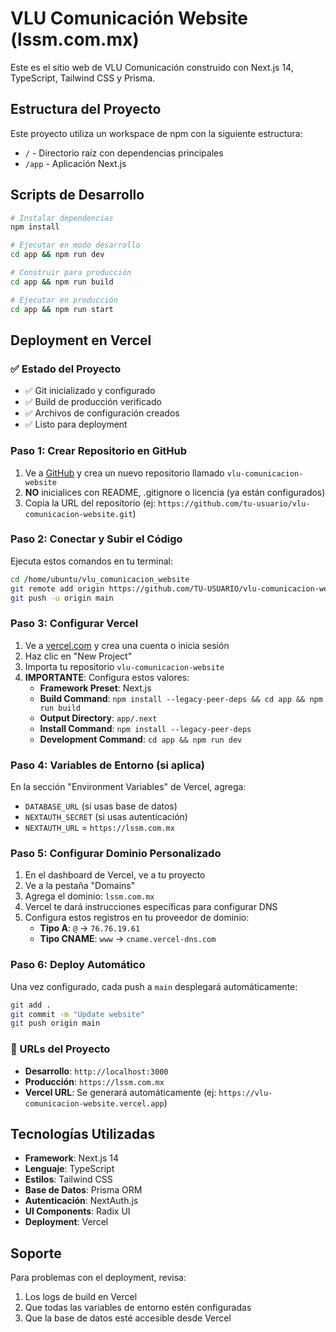 
# VLU Comunicación Website (lssm.com.mx)

Este es el sitio web de VLU Comunicación construido con Next.js 14, TypeScript, Tailwind CSS y Prisma.

## Estructura del Proyecto

Este proyecto utiliza un workspace de npm con la siguiente estructura:
- `/` - Directorio raíz con dependencias principales
- `/app` - Aplicación Next.js

## Scripts de Desarrollo

```bash
# Instalar dependencias
npm install

# Ejecutar en modo desarrollo
cd app && npm run dev

# Construir para producción
cd app && npm run build

# Ejecutar en producción
cd app && npm run start
```

## Deployment en Vercel

### ✅ Estado del Proyecto
- ✅ Git inicializado y configurado
- ✅ Build de producción verificado
- ✅ Archivos de configuración creados
- ✅ Listo para deployment

### Paso 1: Crear Repositorio en GitHub

1. Ve a [GitHub](https://github.com) y crea un nuevo repositorio llamado `vlu-comunicacion-website`
2. **NO** inicialices con README, .gitignore o licencia (ya están configurados)
3. Copia la URL del repositorio (ej: `https://github.com/tu-usuario/vlu-comunicacion-website.git`)

### Paso 2: Conectar y Subir el Código

Ejecuta estos comandos en tu terminal:

```bash
cd /home/ubuntu/vlu_comunicacion_website
git remote add origin https://github.com/TU-USUARIO/vlu-comunicacion-website.git
git push -u origin main
```

### Paso 3: Configurar Vercel

1. Ve a [vercel.com](https://vercel.com) y crea una cuenta o inicia sesión
2. Haz clic en "New Project"
3. Importa tu repositorio `vlu-comunicacion-website`
4. **IMPORTANTE**: Configura estos valores:
   - **Framework Preset**: Next.js
   - **Build Command**: `npm install --legacy-peer-deps && cd app && npm run build`
   - **Output Directory**: `app/.next`
   - **Install Command**: `npm install --legacy-peer-deps`
   - **Development Command**: `cd app && npm run dev`

### Paso 4: Variables de Entorno (si aplica)

En la sección "Environment Variables" de Vercel, agrega:
- `DATABASE_URL` (si usas base de datos)
- `NEXTAUTH_SECRET` (si usas autenticación)
- `NEXTAUTH_URL` = `https://lssm.com.mx`

### Paso 5: Configurar Dominio Personalizado

1. En el dashboard de Vercel, ve a tu proyecto
2. Ve a la pestaña "Domains"
3. Agrega el dominio: `lssm.com.mx`
4. Vercel te dará instrucciones específicas para configurar DNS
5. Configura estos registros en tu proveedor de dominio:
   - **Tipo A**: `@` → `76.76.19.61`
   - **Tipo CNAME**: `www` → `cname.vercel-dns.com`

### Paso 6: Deploy Automático

Una vez configurado, cada push a `main` desplegará automáticamente:
```bash
git add .
git commit -m "Update website"
git push origin main
```

### 🚀 URLs del Proyecto
- **Desarrollo**: `http://localhost:3000`
- **Producción**: `https://lssm.com.mx`
- **Vercel URL**: Se generará automáticamente (ej: `https://vlu-comunicacion-website.vercel.app`)

## Tecnologías Utilizadas

- **Framework**: Next.js 14
- **Lenguaje**: TypeScript
- **Estilos**: Tailwind CSS
- **Base de Datos**: Prisma ORM
- **Autenticación**: NextAuth.js
- **UI Components**: Radix UI
- **Deployment**: Vercel

## Soporte

Para problemas con el deployment, revisa:
1. Los logs de build en Vercel
2. Que todas las variables de entorno estén configuradas
3. Que la base de datos esté accesible desde Vercel
